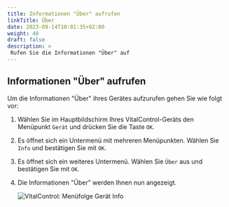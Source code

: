 ```yaml
---
title: Informationen "Über" aufrufen
linkTitle: Über
date: 2023-09-14T10:01:35+02:00
weight: 40
draft: false
description: >
 Rufen Sie die Informationen "Über" auf
---
```

## Informationen "Über" aufrufen

Um die Informationen "Über" ihres Gerätes aufzurufen gehen Sie wie folgt vor:

1. Wählen Sie im Hauptbildschirm Ihres VitalControl-Geräts den Menüpunkt `Gerät` und drücken Sie die Taste `OK`.

2. Es öffnet sich ein Untermenü mit mehreren Menüpunkten. Wählen Sie `Info` und bestätigen Sie mit `OK`.

3. Es öffnet sich ein weiteres Untermenü. Wählen Sie `Über` aus und bestätigen Sie mit `OK`.

4. Die Informationen "Über" werden Ihnen nun angezeigt.

    ![VitalControl: Menüfolge Gerät Info](../bilder/über.png "Informationen Über aufrufen")
    